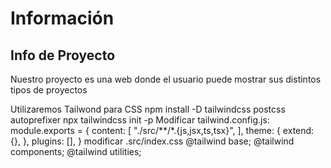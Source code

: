 # Información

## Info de Proyecto

Nuestro proyecto es una web donde el usuario puede mostrar sus distintos tipos de proyectos

Utilizaremos Tailwond para CSS
npm install -D tailwindcss postcss autoprefixer
npx tailwindcss init -p
Modificar tailwind.config.js:
    module.exports = {
        content: [
            "./src/**/*.{js,jsx,ts,tsx}",
        ],
        theme: {
            extend: {},
        },
        plugins: [],
        }
modificar .src/index.css
    @tailwind base;
    @tailwind components;
    @tailwind utilities;